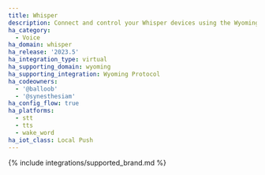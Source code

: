```yaml
---
title: Whisper
description: Connect and control your Whisper devices using the Wyoming Protocol integration
ha_category:
  - Voice
ha_domain: whisper
ha_release: '2023.5'
ha_integration_type: virtual
ha_supporting_domain: wyoming
ha_supporting_integration: Wyoming Protocol
ha_codeowners:
  - '@balloob'
  - '@synesthesiam'
ha_config_flow: true
ha_platforms:
  - stt
  - tts
  - wake_word
ha_iot_class: Local Push
---
```


{% include integrations/supported_brand.md %}
